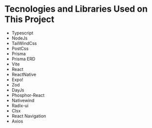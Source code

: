# Tecnologies and Libraries Used on This Project
- Typescript
- NodeJs
- TailWindCss
- PostCss
- Prisma
- Prisma ERD
- Vite
- React
- ReactNative
- Expo!
- Zod
- DayJs
- Phosphor-React
- Nativewind
- Radix-ui
- Clsx  
- React Navigation
- Axios